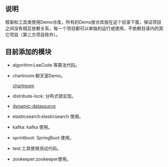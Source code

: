 ## 说明  

框架和工具类使用Demo仓库，所有的Demo放仓库放在这个目录下面，保证项目之间没有相互依赖关系，每一个项目都可以单独的运行或使用，不依赖目录内的其它项目（第三方项目除外）。

## 目前添加的模块

* algorithm:LeeCode 等算法代码。

* chartroom:聊天室Demo。

	[chartroom](./chatroom/README.md)
  
* distribute-lock: 分布式锁实现。

* [dynamic-datasource](./dynamic-datasource/README.md) 

* elasticsearch:elasticsearch 使用。

* kafka: kafka 使用。

* sprintboot: SpringBoot 使用。

* test:工具使用测试代码。

* zookeeper:zookeeper使用。
